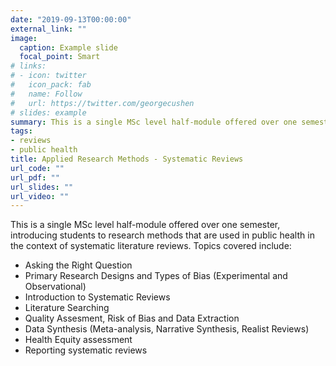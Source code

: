 ```yaml
---
date: "2019-09-13T00:00:00"
external_link: ""
image:
  caption: Example slide
  focal_point: Smart
# links:
# - icon: twitter
#   icon_pack: fab
#   name: Follow
#   url: https://twitter.com/georgecushen
# slides: example
summary: This is a single MSc level half-module offered over one semester, introducing students to research methods that are used in public health in the context of systematic literature reviews. 
tags:
- reviews
- public health
title: Applied Research Methods - Systematic Reviews
url_code: ""
url_pdf: ""
url_slides: ""
url_video: ""
---
```

This is a single MSc level half-module offered over one semester, introducing students to research methods that are used in public health in the context of systematic literature reviews. Topics covered include:

* Asking the Right Question<br>
* Primary Research Designs and Types of Bias (Experimental and Observational)<br>
* Introduction to Systematic Reviews<br>
* Literature Searching<br>
* Quality Assesment, Risk of Bias and Data Extraction<br>
* Data Synthesis (Meta-analysis, Narrative Synthesis, Realist Reviews)<br>
* Health Equity assessment<br>
* Reporting systematic reviews<br>





